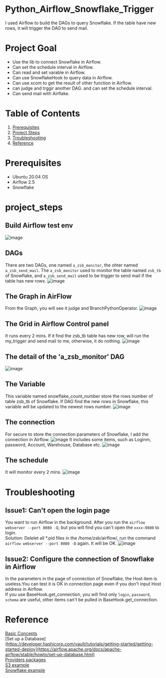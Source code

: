 # Python_Airflow_Snowflake_Trigger
I used Airflow to build the DAGs to query Snowflake. If the table have new rows, it will trigger the DAG to send mail. 

# Project Goal
* Use the lib to connect Snowflake in Airflow. 
* Can set the schedule interval in Airflow.
* Can read and set varable in Airflow.
* Can use SnowflakeHook to query data in Airflow.
* Can use xcom to get the result of other function in Airflow.
* can judge and trggir another DAG. and can set the schedule interval. 
* Can send mail with Airflake.

# Table of Contents
1. [Prerequisites](#prerequisites)
2. [Project Steps](#project_steps)
3. [Troubleshooting](#troubleshooting)
4. [Reference](#reference)

# Prerequisites  <a name="prerequisites"></a>
- Ubuntu 20.04 OS
- Airflow 2.5
- Snowflake

# project_steps <a name="project_steps"></a>
## Build Airflow test env
![image](https://user-images.githubusercontent.com/75282285/208811379-6ba7e2de-9ece-413e-a993-1f9d40091af7.png)


## DAGs
There are two DAGs, one named `a_zsb_monitor`, the ohter named `a_zsb_send_mail`. The  `a_zsb_monitor` used to monitor the table named `zsb_tb` of Snowflake, and `a_zsb_send_mail` used to be trigger to send mail if the table has new rows.
![image](https://user-images.githubusercontent.com/75282285/208808318-43a7f891-8a73-4857-af0e-702fa4d4a6db.png)

## The Graph in AirFlow
From the Graph, you will see it judge and BranchPythonOperator. 
![image](https://user-images.githubusercontent.com/75282285/208809076-40075b18-75c8-4c7f-a869-bc9e1352a974.png)

## The Grid in Airflow Control panel
It runs every 2 mins. If it find the zsb_tb table has new row, will run the my_trigger and send mail to me, otherwise, it do nothing.
![image](https://user-images.githubusercontent.com/75282285/208809854-8052d05c-07e1-4b20-8b04-7c6f2d9aa35e.png)


## The detail of the 'a_zsb_monitor' DAG
![image](https://user-images.githubusercontent.com/75282285/208809500-49646905-acd3-497f-846f-00c872a0c44b.png)


## The Variable
This variable named snowflake_count_number store the rows number of table zsb_tb of Snowflake. If DAG find the new rows in Snowflake, this variable will be updated to the newest rows number.
![image](https://user-images.githubusercontent.com/75282285/208809988-df17a77b-4544-42d5-acf8-12b1c91bac41.png)

## The connection
For secure to store the connection parameters of Snowflake, I add the connection in Airflow. 
![image](https://user-images.githubusercontent.com/75282285/208810345-a903aae9-09a4-41ed-94e5-80104b5ea141.png)
It includes some items, such as Loginm, password, Account, Warehouse, Database etc.
![image](https://user-images.githubusercontent.com/75282285/208811501-ed40cd71-b531-44b3-8a6c-0760885aa5f6.png)


## The schedule
It will monitor every 2 mins.
![image](https://user-images.githubusercontent.com/75282285/208811802-297ede0b-0c15-461b-80ff-8ad36fee3bc7.png)

# Troubleshooting <a name="troubleshooting"></a>
## Issue1: Can't open the login page
You want to run Airflow in the background. After you run the `airflow webserver --port 8080 -D`, but you will find you can't open the `xxxx:8080` to login.      
Solution: Delelet all *.pid files in the /home/zsb/airflow/, run the command `airflow webserver --port 8080 -D` again. It will be OK.
![image](https://user-images.githubusercontent.com/75282285/208895730-9c2178f0-5861-45f5-8ade-534e2e4ff431.png)

## Issue2: Configure the connection of Snowflake in Airflow
In the parameters in the page of connection of Snowflake, the Host item is useless.You can test it is OK in connection page even if you don't input Host address in Airflow.     
If you use BaseHook.get_connection, you will find only `login`, `password`, `schema` are useful, other items can't be pulled in BaseHook.get_connection.

# <a name="reference">Reference</a>
[Basic Concepts](https://airflow.apache.org/docs/apache-airflow/1.10.6/concepts.html?highlight=branch%20operator)</br>
[Set up a Database](https://developer.hashicorp.com/vault/tutorials/getting-started/getting-started-deploy](https://airflow.apache.org/docs/apache-airflow/stable/howto/set-up-database.html)</br>
[Providers packages](https://airflow.apache.org/docs/apache-airflow-providers/packages-ref.html)</br>
[S3 example](https://airflow.apache.org/docs/apache-airflow-providers-amazon/stable/_modules/tests/system/providers/amazon/aws/example_s3.html)</br>
[Snowflake example](https://community.snowflake.com/s/article/How-to-connect-Apache-Airflow-to-Snowflake-and-schedule-queries-jobs)</br>

